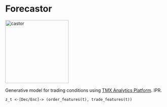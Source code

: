 # Forecastor

<img src="https://upload.wikimedia.org/wikipedia/commons/6/6b/American_Beaver.jpg" alt="castor" height="200"/>

Generative model for trading conditions using [TMX Analytics Platform](https://www.tmx.com/analytics). IPR.

```
z_t <-[Dec/Enc]-> (order_features(t), trade_features(t))
```
